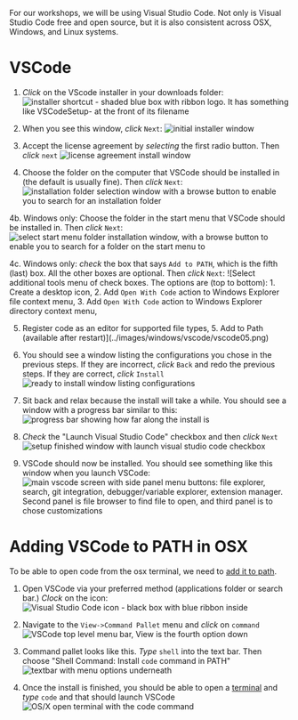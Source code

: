 For our workshops, we will be using Visual Studio Code. Not only is Visual Studio Code free and open source, but it is also consistent across OSX, Windows, and Linux systems.

# VSCode
1. *Click* on the VScode installer in your downloads folder:
![installer shortcut - shaded blue box with ribbon logo. It has something like `VSCodeSetup-` at the front of its filename](../images/windows/vscode/vscode00.png)

2. When you see this window, *click* `Next`:
 ![initial installer window](../images/windows/vscode/vscode01.png)
 
 3. Accept the license agreement by *selecting* the first radio button. Then *click* `next`  ![license agreement install window](../images/windows/vscode/vscode02.png)
 
 4. Choose the folder on the computer that VSCode should be installed in (the default is usually fine). Then *click* `Next`:
 ![installation folder selection window with a browse button to enable you to search for an installation folder](../images/windows/vscode/vscode03.png)
 
 4b. Windows only: Choose the folder in the start menu that VSCode should be installed in. Then *click* `Next`:
 ![select start menu folder installation window, with a browse button to enable you to search for a folder on the start menu to ](../images/windows/vscode/vscode04.png)
 
 4c. Windows only: *check* the box that says `Add to PATH`, which is the fifth (last) box. All the other boxes are optional. Then *click* `Next`:
 ![Select additional tools menu of check boxes. The options are (top to bottom): 1. Create a desktop icon, 2. Add `Open With Code` action to Windows Explorer file context menu, 3. Add `Open With Code` action to Windows Explorer directory context menu, 

5. Register code as an editor for supported file types, 5. Add to Path (available after restart)](../images/windows/vscode/vscode05.png)

6. You should see a window listing the configurations you chose in the previous steps. If they are incorrect, *click* `Back` and redo the previous steps. If they are correct, *click* `Install`
 ![ready to install window listing configurations](../images/windows/vscode/vscode06.png)

7. Sit back and relax because the install will take a while. You should see a window with a progress bar similar to this:
![progress bar showing how far along the install is](../images/windows/vscode/vscode07.png) 

8. *Check* the "Launch Visual Studio Code" checkbox and then *click* `Next`
![setup finished window with launch visual studio code checkbox](../images/windows/vscode/vscode08.png)

9. VSCode should now be installed. You should see something like this window when you launch VSCode:
![main vscode screen with side panel menu buttons: file explorer, search, git integration, debugger/variable explorer, extension manager. Second panel is file browser to find file to open, and third panel is to chose customizations](../images/windows/vscode/vscode09.png)

# Adding VSCode to PATH in OSX
 To be able to open code from the osx terminal, we need to [add it to path](https://code.visualstudio.com/docs/setup/mac). 

1. Open VSCode via your preferred method (applications folder or search bar.) *Clock* on the icon:
![Visual Studio Code icon - black box with blue ribbon inside](../images/osx/vscode/path00.png)

2. Navigate to the `View->Command Pallet` menu and *click* on `command`
![VSCode top level menu bar, View is the fourth option down](../images/osx/vscode/path01.png)

3. Command pallet looks like this. *Type* `shell` into the text bar. Then choose "Shell Command: Install `code` command in PATH" ![textbar with menu options underneath](../images/osx/vscode/path02.png)

4. Once the install is finished, you should be able to open a [terminal](osx_terminal.md) and *type* `code` and that should launch VSCode![OS/X open terminal with the code command](../images/osx/vscode/path03.png)
